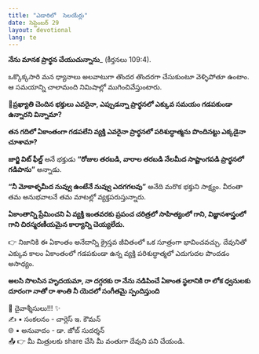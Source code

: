 ```yaml
---
title: "ఎడారిలో  సెలయేర్లు"
date: సెప్టెంబర్ 29
layout: devotional
lang: te
---
```


**నేను మానక ప్రార్థన చేయుచున్నాను**_ (కీర్తనలు 109:4).

ఒక్కొక్కసారి మన ధ్యానాలు అలవాటుగా తొందర తొందరగా చేసుకుంటూ వెళ్ళిపోతూ ఉంటాం. ఆ సమయాన్ని చాలామంది నిమిషాల్లో ముగించివేస్తుంటారు. 

**📖ప్రఖ్యాతి చెందిన భక్తులు ఎవరైనా, ఎప్పుడన్నా ప్రార్థనలో ఎక్కువ సమయం గడపకుండా ఉన్నారని విన్నామా?**

 **తన గదిలో ఏకాంతంగా గడపలేని వ్యక్తి ఎవరైనా ప్రార్థనలో పరిశుద్ధాత్మను పొందినట్టు ఎక్కడైనా చూశామా?**

**జార్జి విట్ ఫీల్డ్** అనే భక్తుడు **“రోజుల తరబడి, వారాల తరబడి నేలమీద సాష్టాంగపడి ప్రార్థనలో గడిపాను”** అన్నాడు. 

**“నీ మోకాళ్ళమీద నువ్వు ఉంటేనే నువ్వు ఎదగగలవు”** అనేది మరొక భక్తుని సాక్ష్యం. వీరంతా తమ అనుభవాలనే తమ మాటల్లో వ్యక్తపరుస్తున్నారు.

**ఏకాంతాన్ని ప్రేమించని ఏ వ్యక్తి ఇంతవరకు ప్రపంచ చరిత్రలో సాహిత్యంలో గాని, విజ్ఞానశాస్త్రంలో గాని చిరస్మరణీయమైన కార్యాన్ని చెయ్యలేదు.**

👉 నిజానికి ఈ ఏకాంతం అనేదాన్ని క్రైస్తవ జీవితంలో ఒక సూత్రంగా భావించవచ్చు. దేవునితో ఎక్కువ కాలం ఏకాంతంలో గడపకుండా ఉన్న వ్యక్తి పరిశుద్ధాత్మలో ఎదుగుదల పొందడం అసాధ్యం.

**అలసి సొలసిన హృదయమా, నా దగ్గరకు రా నేను నడిపించే ఏకాంత స్థలానికి రా లోక ధ్వనులకు దూరంగా నాతో రా శాంతి నీ యెదలో సంగీతమై స్పందిస్తుంది**


<div class="blessing">🙏 <span class="bless-text">దైవాశ్శీసులు!!!</span> ✨</div>

<div class="credit">✍️ <span class="credit-text">▪ సంకలనం - చార్లెస్ ఇ. కౌమన్</span></div>
<div class="credit">🌐 <span class="credit-text">▪ అనువాదం - డా. జోబ్ సుదర్శన్</span></div>


<div class="share">📤 👉 <span class="share-text">మీ మిత్రులకు share చేసి మీ వంతుగా దేవుని పని చేయండి.</span></div>
